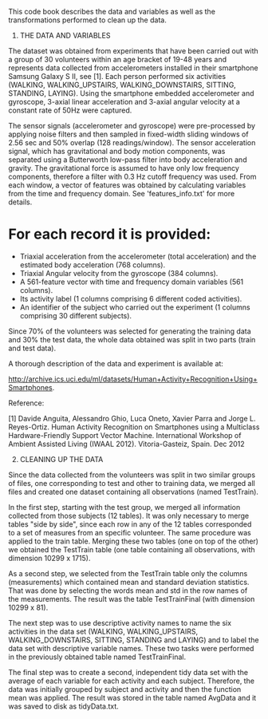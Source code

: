 This code book describes the data and variables as well as the transformations performed to clean up the data.

1) THE DATA AND VARIABLES

The dataset was obtained from experiments that have been carried out with a group of 30 volunteers within an
age bracket of 19-48 years and represents data collected from accelerometers installed in their smartphone Samsung Galaxy S II, see [1]. Each person performed six activities (WALKING, WALKING_UPSTAIRS, WALKING_DOWNSTAIRS, SITTING, STANDING, LAYING). Using the smartphone embedded accelerometer and gyroscope, 3-axial linear acceleration and 3-axial angular velocity at a constant rate of 50Hz were captured.

The sensor signals (accelerometer and gyroscope) were pre-processed by applying noise filters and then sampled
in fixed-width sliding windows of 2.56 sec and 50% overlap (128 readings/window). The sensor acceleration signal, which has gravitational and body motion components, was separated using a Butterworth low-pass filter into body acceleration and gravity. The gravitational force is assumed to have only low frequency components, therefore a filter with 0.3 Hz cutoff frequency was used. From each window, a vector of features was obtained by calculating variables from the time and frequency domain. See 'features_info.txt' for more details. 

For each record it is provided:
======================================

- Triaxial acceleration from the accelerometer (total acceleration) and the estimated body acceleration (768 columns).
- Triaxial Angular velocity from the gyroscope (384 columns). 
- A 561-feature vector with time and frequency domain variables (561 columns). 
- Its activity label (1 columns comprising 6 different coded activities). 
- An identifier of the subject who carried out the experiment (1 columns comprising 30 different subjects).

Since 70% of the volunteers was selected for generating the training data and 30% the test data, the whole data obtained was split in two parts (train and test data).

A thorough description of the data and experiment is available at:

http://archive.ics.uci.edu/ml/datasets/Human+Activity+Recognition+Using+Smartphones.

Reference:

[1] Davide Anguita, Alessandro Ghio, Luca Oneto, Xavier Parra and Jorge L. Reyes-Ortiz.
Human Activity Recognition on Smartphones using a Multiclass Hardware-Friendly Support Vector Machine.
International Workshop of Ambient Assisted Living (IWAAL 2012). Vitoria-Gasteiz, Spain. Dec 2012

2) CLEANING UP THE DATA

Since the data collected from the volunteers was split in two similar groups of files, one corresponding to test and other
to training data, we merged all files and created one dataset containing all observations (named TestTrain).

In the first step, starting with the test group, we merged all information collected from those subjects (12 tables).
It was only necessary to merge tables "side by side", since each row in any of the 12 tables corresponded to
a set of measures from an specific volunteer. The same procedure was applied to the train table.
Merging these two tables (one on top of the other) we obtained the TestTrain table (one table containing all observations, with dimension 10299 x 1715).

As a second step, we selected from the TestTrain table only the columns (measurements) which contained
mean and standard deviation statistics. That was done by selecting the words mean and std in the row names of the
measurements. The result was the table TestTrainFinal (with dimension 10299 x 81).

The next step was to use descriptive activity names to name the six activities in the data set (WALKING, WALKING_UPSTAIRS,
WALKING_DOWNSTAIRS, SITTING, STANDING and LAYING) and to label the data set with descriptive variable names. These two tasks
were performed in the previously obtained table named TestTrainFinal.

The final step was to create a second, independent tidy data set with the average of each variable for each activity
and each subject. Therefore, the data was initially grouped by subject and activity and then the function mean was
applied. The result was stored in the table named AvgData and it was saved to disk as tidyData.txt.
